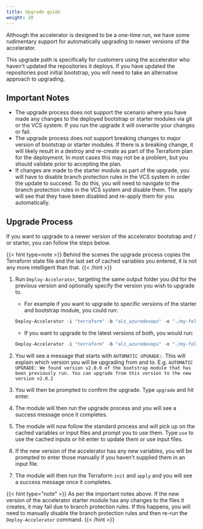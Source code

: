 ```yaml
---
title: Upgrade guide
weight: 20
---
```


Although the accelerator is designed to be a one-time run, we have some rudimentary support for automatically upgrading to newer versions of the accelerator.

This upgrade path is specifically for customers using the accelerator who haven't updated the repositories it deploys. If you have updated the repositories post initial bootstrap, you will need to take an alternative approach to upgrading.

## Important Notes

- The upgrade process does not support the scenario where you have made any changes to the deployed bootstrap or starter modules via git or the VCS system. If you run the upgrade it will overwrite your changes or fail.
- The upgrade process does not support breaking changes to major version of bootstrap or starter modules. If there is a breaking change, it will likely result in a destroy and re-create as part of the Terraform plan for the deployment. In most cases this may not be a problem, but you should validate prior to accepting the plan.
- If changes are made to the starter module as part of the upgrade, you will have to disable branch protection rules in the VCS system in order the update to succeed. To do this, you will need to navigate to the branch protection rules in the VCS system and disable them. The apply will see that they have been disabled and re-apply them for you automatically.

## Upgrade Process

If you want to upgrade to a newer version of the accelerator bootstrap and / or starter, you can follow the steps below.

{{< hint type=note >}}
Behind the scenes the upgrade process copies the Terraform state file and the last set of cached variables you entered, it is not any more intelligent than that.
{{< /hint >}}

1. Run `Deploy-Accelerator`, targeting the same output folder you did for the previous version and optionally specify the version you wish to upgrade to.
    - For example if you want to upgrade to specific versions of the starter and bootstrap module, you could run:

    ```powershell
    Deploy-Accelerator -i "terraform" -b "alz_azuredevops" -o "./my-folder" -starterRelease "2.0.1" -bootstrapRelease "2.0.2"
    ```

    - If you want to upgrade to the latest versions of both, you would run:

    ```powershell
    Deploy-Accelerator -i "terraform" -b "alz_azuredevops" -o "./my-folder"
    ```

2. You will see a message that starts with `AUTOMATIC UPGRADE:`. This will explain which version you will be upgrading from and to. E.g. `AUTOMATIC UPGRADE: We found version v2.0.0 of the bootstrap module that has been previously run. You can upgrade from this version to the new version v2.0.2`
3. You will then be prompted to confirm the upgrade. Type `upgrade` and hit enter.
4. The module will then run the upgrade process and you will see a success message once it completes.
5. The module will now follow the standard process and will pick up on the cached variables or input files and prompt you to use them. Type `use` to use the cached inputs or hit enter to update them or use input files.
6. If the new version of the accelerator has any new variables, you will be prompted to enter those manually if you haven't supplied them in an input file.
7. The module will then run the Terraform `init` and `apply` and you will see a success message once it completes.

{{< hint type="note" >}}
As per the important notes above. If the new version of the accelerator starter module has any changes to the files it creates, it may fail due to branch protection rules. If this happens, you will need to manually disable the branch protection rules and then re-run the `Deploy-Accelerator` command.
{{< /hint >}}
